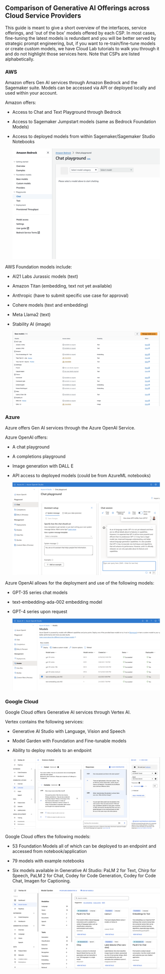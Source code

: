 ## Comparison of Generative AI Offerings across Cloud Service Providers

This guide is meant to give a short overview of the interfaces, service offerings, and 'out of the box' models offered by each CSP. In most cases, fine-tuning the latest models is redundant and you will be better served by strategic prompt engineering, but, if you want to re-train/fine-tune models or create custom models, we have Cloud Lab tutorials to walk you through it and do not highlight those services here. Note that CSPs are listed alphabetically.

### AWS
Amazon offers Gen AI services through Amazon Bedrock and the Sagemaker suite. Models can be accessed via API or deployed locally and used within your account.

Amazon offers: 
+ Access to Chat and Text Playground through Bedrock
+ Access to Sagemaker Jumpstart models (same as Bedrock Foundation Models)
+ Access to deployed models from within Sagemaker/Sagemaker Studio Notebooks

  ![AWS Bedrock](/docs/images/bedrock.png)

AWS Foundation models include: 
+ AI21 Labs Jurassic models (text)
+ Amazon Titan (embedding, text not yet available)
+ Anthropic (have to submit specific use case for approval)
+ Cohere models (text and embedding)
+ Meta Llama2 (text)
+ Stability AI (image)

  ![AWS models](/docs/images/sagemaker_models.png)

### Azure
Azure offers Gen AI services through the Azure OpenAI Service.

Azure OpenAI offers: 
+ A chat playground
+ A completions playground
+ Image generation with DALL E
+ API access to deployed models (could be from AzureML notebooks)

  ![azure openai screenshot](/docs/images/openaichatplayground.png)

Azure OpenAI allows for the deployment and use of the following models:
+ GPT-35 series chat models
+ text-embedding-ada-002 embedding model
+ GPT-4 series upon request

  ![azure models](/docs/images/azure_models.png)


### Google Cloud
Google Cloud offers Generative AI services through Vertex AI.

Vertex contains the following services:
+ Generative AI Studio with Language, Vision and Speech
+ Model Garden with Foundation and Fine-tunable models
+ Ability to deploy models to an endpoint

  ![Google Cloud Studio](/docs/images/vertexai_text.png)

Google Cloud offers the following models:
+ 53 Foundation Models all of which can be deployed to an endpoint and accessed from notebook/application
+ 79 models with example notebooks
+ Six models available in Generative AI Studio: PaLM 2 for Text, Chirp for Speech, PaLM 2 for Chat, Codey for Code Generation, Codey for Code Chat, Imagen for Captioning.

  ![Vertexai models](/docs/images/vertexai_models.png)
  




